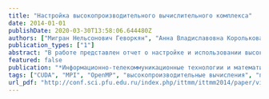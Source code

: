 ```yaml
---
title: "Настройка высокопроизводительного вычислительного комплекса"
date: 2014-01-01
publishDate: 2020-03-30T13:58:06.644480Z
authors: ["Мигран Нельсонович Геворкян", "Анна Владиславовна Королькова", "Дмитрий Сергеевич Кулябов"]
publication_types: ["1"]
abstract: "В работе представлен отчет о настройке и использовании высокопроизводительного вычислительного комплекса РУДН."
featured: false
publication: "*Информационно-телекоммуникационные технологии и математическое моделирование высокотехнологичных систем*"
tags: ["CUDA", "MPI", "OpenMP", "высокопроизводительные вычисления", "параллельные вычисления"]
url_pdf: "http://conf.sci.pfu.edu.ru/index.php/ittmm/ittmm2014/paper/view/561"
---
```


